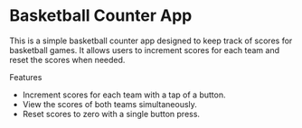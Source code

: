 # Basketball Counter App
This is a simple basketball counter app designed to keep track of scores for basketball games. It allows users to increment scores for each team and reset the scores when needed.

Features
- Increment scores for each team with a tap of a button.
- View the scores of both teams simultaneously.
- Reset scores to zero with a single button press.


